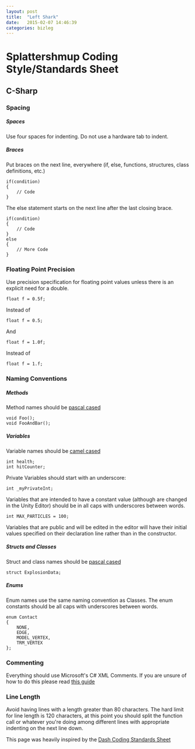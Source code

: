 ```yaml
---
layout: post
title:  "Left Shark"
date:   2015-02-07 14:46:39
categories: bizleg
---
```

Splattershmup Coding Style/Standards Sheet
==================================

## C-Sharp
### Spacing

##### Spaces
Use four spaces for indenting. Do not use a hardware tab to indent.

##### Braces
Put braces on the next line, everywhere (if, else, functions, structures, class definitions, etc.)

```
if(condition)
{
	// Code
}
```

The else statement starts on the next line after the last closing brace.

```
if(condition)
{
	// Code
}
else
{
	// More Code
}
```

### Floating Point Precision
Use precision specification for floating point values unless there is an explicit need for a double.

```
float f = 0.5f;
```


Instead of

```
float f = 0.5;
```


And

```
float f = 1.0f;
```


Instead of

```
float f = 1.f;
```

### Naming Conventions
##### Methods
Method names should be [pascal cased](http://c2.com/cgi/wiki?UpperCamelCase)

```
void Foo();
void FooAndBar();
```

##### Variables
Variable names should be [camel cased](http://c2.com/cgi/wiki?LowerCamelCase)

```
int health;
int hitCounter;
```

Private Variables should start with an underscore:

```
int _myPrivateInt;
```

Variables that are intended to have a constant value (although are changed in the Unity Editor) should be in all caps with underscores between words.

```
int MAX_PARTICLES = 100;
```

Variables that are public and will be edited in the editor will have their initial values specified on their declaration line rather than in the constructor.
##### Structs and Classes
Struct and class names should be [pascal cased](http://c2.com/cgi/wiki?UpperCamelCase)

```
struct ExplosionData;
```

##### Enums
Enum names use the same naming convention as Classes. The enum constants should be all caps with underscores between words.

```
enum Contact
{
	NONE,
	EDGE,
	MODEL_VERTEX,
	TRM_VERTEX
};
```

### Commenting
Everything should use Microsoft's C# XML Comments. If you are unsure of how to do this please read [this guide](http://msdn.microsoft.com/en-us/library/aa288481(v=vs.71).aspx)

### Line Length
Avoid having lines with a length greater than 80 characters. The hard limit for line length is 120 characters, at this point you should split the function call  or whatever you're doing among different lines with appropriate indenting on the next line down.


This page was heavily inspired by the [Dash Coding Standards Sheet](https://github.com/Circular-Studios/Dash/wiki/Coding-Standards)
